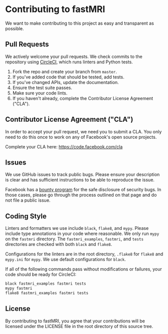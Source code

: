 # Contributing to fastMRI

We want to make contributing to this project as easy and transparent as
possible.

## Pull Requests

We actively welcome your pull requests. We check commits to the repository using
[CircleCI](https://circleci.com/), which runs linters and Python tests.

1. Fork the repo and create your branch from `master`.
2. If you've added code that should be tested, add tests.
3. If you've changed APIs, update the documentation.
4. Ensure the test suite passes.
5. Make sure your code lints.
6. If you haven't already, complete the Contributor License Agreement ("CLA").

## Contributor License Agreement ("CLA")

In order to accept your pull request, we need you to submit a CLA. You only need
to do this once to work on any of Facebook's open source projects.

Complete your CLA here: <https://code.facebook.com/cla>

## Issues

We use GitHub issues to track public bugs. Please ensure your description is
clear and has sufficient instructions to be able to reproduce the issue.

Facebook has a [bounty program](https://www.facebook.com/whitehat/) for the safe
disclosure of security bugs. In those cases, please go through the process
outlined on that page and do not file a public issue.

## Coding Style  

Linters and formatters we use include `black`, `flake8`, and `mypy`. Please include
type annotations in your code where reasonable. We only run `mypy` on the `fastmri`
directory. The `fastmri_examples`, `fastmri`, and `tests` directories are checked with
both `black` and `flake8`.

Configurations for the linters are in the root directory, `.flake8` for `flake8` and
`mypy.ini` for `mypy`. We use default configurations for `black`.

If all of the following commands pass without modifications or failures, your code
should be ready for CircleCI:

```bash
black fastmri_examples fastmri tests
mypy fastmri
flake8 fastmri_examples fastmri tests
```

## License

By contributing to fastMRI, you agree that your contributions will be licensed
under the LICENSE file in the root directory of this source tree.
